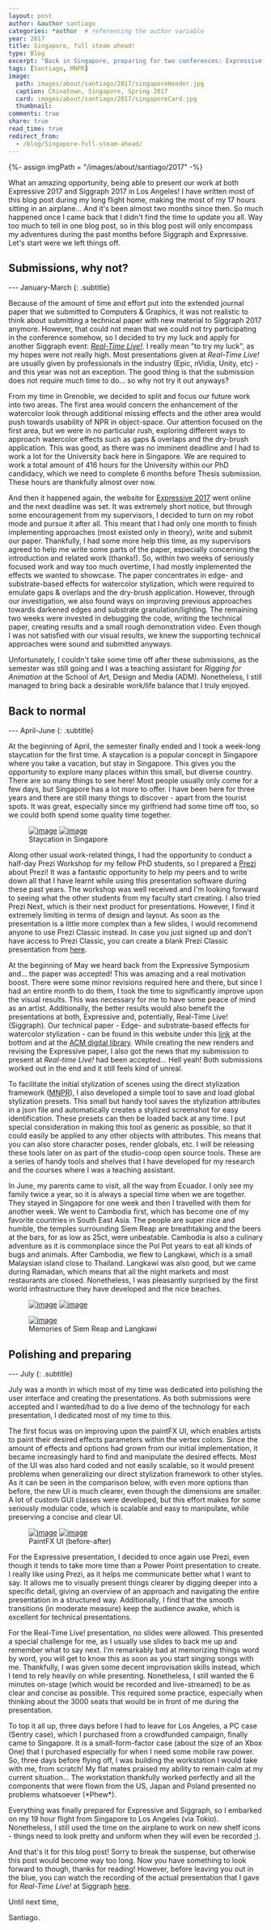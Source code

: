 ```yaml
---
layout: post
author: &author santiago
categories: *author  # referencing the author variable
year: 2017
title: Singapore, full steam ahead!
type: Blog
excerpt: "Back in Singapore, preparing for two conferences: Expressive and Siggraph 2017 (Feb 2017 - Aug 2017)"
tags: [Santiago, MNPR]
image:
  path: images/about/santiago/2017/singaporeHeader.jpg
  caption: Chinatown, Singapore, Spring 2017
  card: images/about/santiago/2017/singaporeCard.jpg
  thumbnail:
comments: true
share: true
read_time: true
redirect_from:
  - /blog/Singapore-full-steam-ahead/
---
```

{%- assign imgPath = "/images/about/santiago/2017" -%}

What an amazing opportunity, being able to present our work at both Expressive 2017 and Siggraph 2017 in Los Angeles! I have written most of this blog post during my long flight home, making the most of my 17 hours sitting in an airplane... And it's been almost two months since then. So much happened once I came back that I didn't find the time to update you all. Way too much to tell in one blog post, so in this blog post will only encompass my adventures during the past months before Siggraph and Expressive. Let's start were we left things off.

## Submissions, why not?

--- January-March
{: .subtitle}

Because of the amount of time and effort put into the extended journal paper that we submitted to Computers & Graphics, it was not realistic to think about submitting a technical paper with new material to Siggraph 2017 anymore. However, that could not mean that we could not try participating in the conference somehow, so I decided to try my luck and apply for another Siggraph event: [_Real-Time Live!_](http://s2017.siggraph.org/content/real-time-live). I really mean "to try my luck", as my hopes were not really high. Most presentations given at _Real-Time Live!_ are usually given by professionals in the industry (Epic, nVidia, Unity, etc) - and this year was not an exception. The good thing is that the submission does not require much time to do... so why not try it out anyways?

From my time in Grenoble, we decided to split and focus our future work into two areas. The first area would concern the enhancement of the watercolor look through additional missing effects and the other area would push towards usability of NPR in object-space. Our attention focused on the first area, but we were in no particular rush, exploring different ways to approach watercolor effects such as gaps \& overlaps and the dry-brush application. This was good, as there was no imminent deadline and I had to work a lot for the University back here in Singapore. We are required to work a total amount of 416 hours for the University within our PhD candidacy, which we need to complete 6 months before Thesis submission. These hours are thankfully almost over now.

And then it happened again, the website for [Expressive 2017](https://expressivesymposium.com/) went online and the next deadline was set. It was extremely short notice, but through some encouragement from my supervisors, I decided to turn on my robot mode and pursue it after all. This meant that I had only one month to finish implementing approaches (most existed only in theory), write and submit our paper. Thankfully, I had some more help this time, as my supervisors agreed to help me write some parts of the paper, especially concerning the introduction and related work (thanks!). So, within two weeks of seriously focused work and way too much overtime, I had mostly implemented the effects we wanted to showcase. The paper concentrates in edge- and substrate-based effects for watercolor stylization, which were required to emulate gaps \& overlaps and the dry-brush application. However, through our investigation, we also found ways on improving previous approaches towards darkened edges and substrate granulation/lighting. The remaining two weeks were invested in debugging the code, writing the technical paper, creating results and a small rough demonstration video. Even though I was not satisfied with our visual results, we knew the supporting technical approaches were sound and submitted anyways.

Unfortunately, I couldn't take some time off after these submissions, as the semester was still going and I was a teaching assistant for _Rigging for Animation_ at the School of Art, Design and Media (ADM). Nonetheless, I still managed to bring back a desirable work/life balance that I truly enjoyed.

## Back to normal
--- April-June
{: .subtitle}

At the beginning of April, the semester finally ended and I took a week-long staycation for the first time. A staycation is a popular concept in Singapore where you take a vacation, but stay in Singapore. This gives you the opportunity to explore many places within this small, but diverse country. There are so many things to see here! Most people usually only come for a few days, but Singapore has a lot more to offer. I have been here for three years and there are still many things to discover - apart from the tourist spots. It was great, especially since my girlfriend had some time off too, so we could both spend some quality time together.

<!-- PHOTOS OF SINGAPORE -->
<figure class="pull-center half">
	<a href="{{imgPath}}/singapore7.jpg"><img src="{{imgPath}}/singapore7_low.jpg" alt="image"></a>
  <a href="{{imgPath}}/singapore8.jpg"><img src="{{imgPath}}/singapore8_low.jpg" alt="image"></a>
	<figcaption>Staycation in Singapore</figcaption>
</figure>

Along other usual work-related things, I had the opportunity to conduct a half-day Prezi Workshop for my fellow PhD students, so I prepared a [Prezi](https://prezi.com/w8eaioo1ld6s/prezintation/) about Prezi! It was a fantastic opportunity to help my peers and to write down all that I have learnt while using this presentation software during these past years. The workshop was well received and I'm looking forward to seeing what the other students from my faculty start creating. I also tried Prezi Next, which is their next product for presentations. However, I find it extremely limiting in terms of design and layout. As soon as the presentation is a little more complex than a few slides, I would recommend anyone to use Prezi Classic instead. In case you just signed up and don't have access to Prezi Classic, you can create a blank Prezi Classic presentation from [here](http://www.prezi.com/instant-prezi).

At the beginning of May we heard back from the Expressive Symposium and... the paper was accepted! This was amazing and a real motivation boost. There were some minor revisions required here and there, but since I had an entire month to do them, I took the time to significantly improve upon the visual results. This was necessary for me to have some peace of mind as an artist. Additionally, the better results would also benefit the presentations at both, Expressive and, potentially, Real-Time Live! (Siggraph). Our technical paper - Edge- and substrate-based effects for watercolor stylization - can be found in this website under this [link](/articles/Edge-and-substrate-based-effects-for-watercolor-stylization/) at the bottom and at the [ACM digital library](https://dl.acm.org/citation.cfm?id=3092928). While creating the new renders and revising the Expressive paper, I also got the news that my submission to present at _Real-time Live!_ had been accepted... Hell yeah! Both submissions worked out in the end and it still feels kind of unreal.

To facilitate the initial stylization of scenes using the direct stylization framework ([MNPR](http://artineering.io/software/Maya-NPR/)), I also developed a simple tool to save and load global stylization presets. This small but handy tool saves the stylization attributes in a json file and automatically creates a stylized screenshot for easy identification. These presets can then be loaded back at any time. I put special consideration in making this tool as generic as possible, so that it could easily be applied to any other objects with attributes. This means that you can also store character poses, render globals, etc. I will be releasing these tools later on as part of the studio-coop open source tools. These are a series of handy tools and shelves that I have developed for my research and the courses where I was a teaching assistant.

In June, my parents came to visit, all the way from Ecuador. I only see my family twice a year, so it is always a special time when we are together. They stayed in Singapore for one week and then I travelled with them for another week. We went to Cambodia first, which has become one of my favorite countries in South East Asia. The people are super nice and humble, the temples surrounding Siem Reap are breathtaking and the beers at the bars, for as low as 25ct, were unbeatable. Cambodia is also a culinary adventure as it is commonplace since the Pol Pot years to eat all kinds of bugs and animals. After Cambodia, we flew to Langkawi, which is a small Malaysian island close to Thailand. Langkawi was also good, but we came during Ramadan, which means that all the night markets and most restaurants are closed. Nonetheless, I was pleasantly surprised by the first world infrastructure they have developed and the nice beaches.

<!-- PHOTOS OF CAMBODIA AND LANGKAWI -->
<figure class="pill-center half">
	<a href="{{imgPath}}/cambodia1.jpg"><img src="{{imgPath}}/cambodia1_low.jpg" alt="image"></a>
  <a href="{{imgPath}}/cambodia2.jpg"><img src="{{imgPath}}/cambodia2_low.jpg" alt="image"></a>
</figure>
<figure class="align-center">
<a href="{{imgPath}}/langkawi1.jpg"><img src="{{imgPath}}/langkawi1_low.jpg" alt="image"></a>
<figcaption>Memories of Siem Reap and Langkawi</figcaption>
</figure>

## Polishing and preparing

--- July
{: .subtitle}

July was a month in which most of my time was dedicated into polishing the user interface and creating the presentations. As both submissions were accepted and I wanted/had to do a live demo of the technology for each presentation, I dedicated most of my time to this.

The first focus was on improving upon the paintFX UI, which enables artists to paint their desired effects parameters within the vertex colors. Since the amount of effects and options had grown from our initial implementation, it became increasingly hard to find and manipulate the desired effects. Most of the UI was also hard coded and not easily scalable, so it would present problems when generalizing our direct stylization framework to other styles. As it can be seen in the comparison below, with even more options than before, the new UI is much clearer, even though the dimensions are smaller. A lot of custom GUI classes were developed, but this effort makes for some seriously modular code, which is scalable and easy to manipulate, while preserving a concise and clear UI.

<!-- COMPARISON OF THE OLD AND NEW UI -->
<figure class="pull-center">
	<a href="{{imgPath}}/oldUI1.jpg"><img style="max-width:258px;" src="{{imgPath}}/oldUI1_low.jpg" alt="image"></a>
  <a href="{{imgPath}}/newUI1.jpg"><img style="max-width:270px;" src="{{imgPath}}/newUI1_low.jpg" alt="image"></a>
	<figcaption>PaintFX UI (before-after)</figcaption>
</figure>

For the Expressive presentation, I decided to once again use Prezi, even though it tends to take more time than a Power Point presentation to create. I really like using Prezi, as it helps me communicate better what I want to say. It allows me to visually present things clearer by digging deeper into a specific detail, giving an overview of an approach and navigating the entire presentation in a structured way. Additionally, I find that the smooth transitions (in moderate measure) keep the audience awake, which is excellent for technical presentations.

For the Real-Time Live! presentation, no slides were allowed. This presented a special challenge for me, as I usually use slides to back me up and remember what to say next. I'm remarkably bad at memorizing things word by word, you will get to know this as soon as you start singing songs with me. Thankfully, I was given some decent improvisation skills instead, which I tend to rely heavily on while presenting. Nonetheless, I still wanted the 6 minutes on-stage (which would be recorded and live-streamed) to be as clear and concise as possible. This required some practice, especially when thinking about the 3000 seats that would be in front of me during the presentation.

To top it all up, three days before I had to leave for Los Angeles, a PC case (Sentry case), which I purchased from a crowdfunded campaign, finally came to Singapore. It is a small-form-factor case (about the size of an Xbox One) that I purchased especially for when I need some mobile raw power. So, three days before flying off, I was building the workstation I would take with me, from scratch! My flat mates praised my ability to remain calm at my current situation... The workstation thankfully worked perfectly and all the components that were flown from the US, Japan and Poland presented no problems whatsoever (\*Phew\*).

Everything was finally prepared for Expressive and Siggraph, so I embarked on my 19 hour flight from Singapore to Los Angeles (via Tokio). Nonetheless, I still used the time on the airplane to work on new shelf icons - things need to look pretty and uniform when they will even be recorded ;).

And that's it for this blog post! Sorry to break the suspense, but otherwise this post would become way too long. Now you have something to look forward to though, thanks for reading! However, before leaving you out in the blue, you can watch the recording of the actual presentation that I gave for _Real-Time Live!_ at Siggraph [here](/articles/Direct-3D-stylization-pipelines/).


Until next time,


Santiago.
